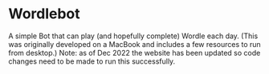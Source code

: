 # Wordlebot
A simple Bot that can play (and hopefully complete) Wordle each day.
(This was originally developed on a MacBook and includes a few resources to run from desktop.)
Note: as of Dec 2022 the website has been updated so code changes need to be made to run this successfully.
